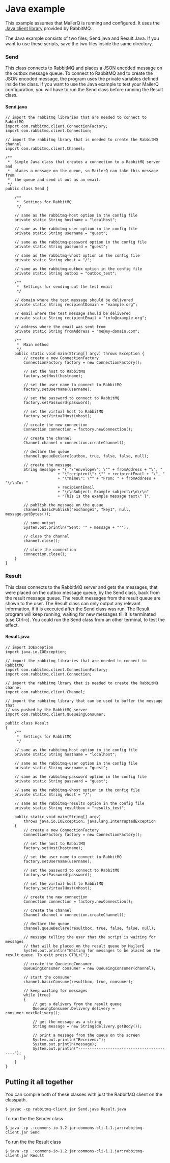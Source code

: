 # Java example

This example assumes that MailerQ is running and configured. It uses the [Java client library](http://www.rabbitmq.com/java-client.html) provided by RabbitMQ.

The Java example consists of two files; Send.java and Result.Java. If you want to use these scripts, save the two files inside the same directory.

### Send

This class connects to RabbitMQ and places a JSON encoded message on the outbox message queue. To connect to RabbitMQ and to create the JSON encoded message, the program uses the private variables defined inside the class. If you want to use the Java example to test your MailerQ configuration, you will have to run the Send class before running the Result class.

#### Send.java

    // import the rabbitmq libraries that are needed to connect to RabbitMQ
    import com.rabbitmq.client.ConnectionFactory;
    import com.rabbitmq.client.Connection;

    // import the rabbitmq lbrary that is needed to create the RabbitMQ channel
    import com.rabbitmq.client.Channel;

    /**
     *  Simple Java class that creates a connection to a RabbitMQ server and
     *  places a message on the queue, so MailerQ can take this message from
     *  the queue and send it out as an email.
     */
    public class Send {

        /**
         *  Settings for RabbitMQ
         */

        // same as the rabbitmq-host option in the config file
        private static String hostname = "localhost";

        // same as the rabbitmq-user option in the config file
        private static String username = "guest";

        // same as the rabbitmq-password option in the config file
        private static String password = "guest";

        // same as the rabbitmq-vhost option in the config file
        private static String vhost = "/";

        // same as the rabbitmq-outbox option in the config file
        private static String outbox = "outbox_test";

        /**
         *  Settings for sending out the test email
         */

        // domain where the test message should be delivered
        private static String recipientDomain = "example.org";

        // email where the test message should be delivered
        private static String recipientEmail = "info@example.org";

        // address where the email was sent from
        private static String fromAddress = "me@my-domain.com";

        /**
         *  Main method
         */
        public static void main(String[] argv) throws Exception {
            // create a new ConnectionFactory      
            ConnectionFactory factory = new ConnectionFactory();

            // set the host to RabbitMQ
            factory.setHost(hostname);

            // set the user name to connect to RabbitMQ
            factory.setUsername(username);

            // set the password to connect to RabbitMQ
            factory.setPassword(password);

            // set the virtual host to RabbitMQ
            factory.setVirtualHost(vhost);

            // create the new connection
            Connection connection = factory.newConnection();

            // create the channel
            Channel channel = connection.createChannel();

            // declare the queue
            channel.queueDeclare(outbox, true, false, false, null);

            // create the message
            String message = "{ "\"envelope\": \"" + fromAddress + "\", "
                           + "\"recipient\": \"" + recipientEmail + "\", "
                           + "\"mime\": \"" + "From: " + fromAddress + "\r\nTo: " 
                           + recipientEmail 
                           + "\r\nSubject: Example subject\r\n\r\n"
                           + "This is the example message text\" }";

            // publish the message on the queue
            channel.basicPublish("exchange1", "key1", null, message.getBytes());

            // some output
            System.out.println("Sent: '" + message + "'");

            // close the channel
            channel.close();

            // close the connection
            connection.close();
        }
    }

### Result

This class connects to the RabbitMQ server and gets the messages, that were placed on the outbox message queue, by the Send class, back from the result message queue. The result messages from the result queue are shown to the user. The Result class can only output any relevant information, if it is executed after the Send class was run. The Result program will keep running, waiting for new messages till it is terminated (use Ctrl-c). You could run the Send class from an other terminal, to test the effect.

#### Result.java

    // import IOException
    import java.io.IOException;

    // import the rabbitmq libraries that are needed to connect to RabbitMQ
    import com.rabbitmq.client.ConnectionFactory;
    import com.rabbitmq.client.Connection;

    // import the rabbitmq lbrary that is needed to create the RabbitMQ channel
    import com.rabbitmq.client.Channel;

    // import the rabbitmq library that can be used to buffer the message that
    // was pushed by the RabbitMQ server
    import com.rabbitmq.client.QueueingConsumer;

    public class Result
    {
        /**
         *  Settings for RabbitMQ
         */

        // same as the rabbitmq-host option in the config file
        private static String hostname = "localhost";

        // same as the rabbitmq-user option in the config file
        private static String username = "guest";

        // same as the rabbitmq-password option in the config file
        private static String password = "guest";

        // same as the rabbitmq-vhost option in the config file
        private static String vhost = "/";

        // same as the rabbitmq-results option in the config file
        private static String resultbox = "results_test";

        public static void main(String[] argv) 
            throws java.io.IOException, java.lang.InterruptedException
        {
            // create a new ConnectionFactory      
            ConnectionFactory factory = new ConnectionFactory();

            // set the host to RabbitMQ
            factory.setHost(hostname);

            // set the user name to connect to RabbitMQ
            factory.setUsername(username);

            // set the password to connect to RabbitMQ
            factory.setPassword(password);

            // set the virtual host to RabbitMQ
            factory.setVirtualHost(vhost);

            // create the new connection
            Connection connection = factory.newConnection();

            // create the channel
            Channel channel = connection.createChannel();

            // declare the queue
            channel.queueDeclare(resultbox, true, false, false, null);

            // message telling the user that the script is waiting for messages
            // that will be placed on the result queue by MailerQ
            System.out.println("Waiting for messages to be placed on the result queue. To exit press CTRL+C");

            // create the QueueingConsumer
            QueueingConsumer consumer = new QueueingConsumer(channel);

            // start the consumer
            channel.basicConsume(resultbox, true, consumer);

            // keep waiting for messages
            while (true) 
            {
                // get a delivery from the result queue
                QueueingConsumer.Delivery delivery = consumer.nextDelivery();

                // get the message as a string
                String message = new String(delivery.getBody());

                // print a message from the queue on the screen
                System.out.println("Received:");
                System.out.println(message);
                System.out.println("------------------------------------------");
            }
        }
    }

## Putting it all together

You can compile both of these classes with just the RabbitMQ client on the classpath.

````
$ javac -cp rabbitmq-client.jar Send.java Result.java

````

To run the the Sender class

````
$ java -cp .:commons-io-1.2.jar:commons-cli-1.1.jar:rabbitmq-client.jar Send

````

To run the the Result class

````
$ java -cp .:commons-io-1.2.jar:commons-cli-1.1.jar:rabbitmq-client.jar Result

````